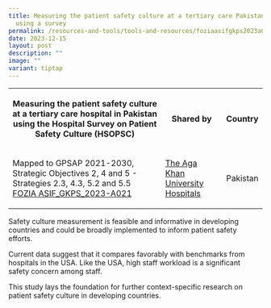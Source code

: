```yaml
---
title: Measuring the patient safety culture at a tertiary care Pakistan hospital
  using a survey
permalink: /resources-and-tools/tools-and-resources/foziaasifgkps2023a021/
date: 2023-12-15
layout: post
description: ""
image: ""
variant: tiptap
---
```

<table><tbody><tr><th rowspan="1" colspan="1"><p>Measuring the patient safety culture at a tertiary care hospital in Pakistan using the Hospital Survey on Patient Safety Culture (HSOPSC)</p></th><th rowspan="1" colspan="1"><p>Shared by</p></th><th rowspan="1" colspan="1"><p>Country</p></th></tr><tr><td rowspan="1" colspan="1"><p>Mapped to GPSAP 2021-2030, Strategic Objectives 2, 4 and 5 - Strategies 2.3, 4.3, 5.2 and 5.5<br><a href="/files/fozia asif_gkps_2023-a021.pdf" rel="noopener noreferrer nofollow" target="_blank">FOZIA ASIF_GKPS_2023-A021</a></p></td><td rowspan="1" colspan="1"><p><a href="https://hospitals.aku.edu/Pages/default.aspx" rel="noopener noreferrer nofollow" target="_blank">The Aga Khan University Hospitals</a></p></td><td rowspan="1" colspan="1"><p>Pakistan</p></td></tr></tbody></table><p>Safety culture measurement is feasible and informative in developing countries and could be broadly implemented to inform patient safety efforts.</p><p>Current data suggest that it compares favorably with benchmarks from hospitals in the USA. Like the USA, high staff workload is a significant safety concern among staff.</p><p>This study lays the foundation for further context-specific research on patient safety culture in developing countries.</p>